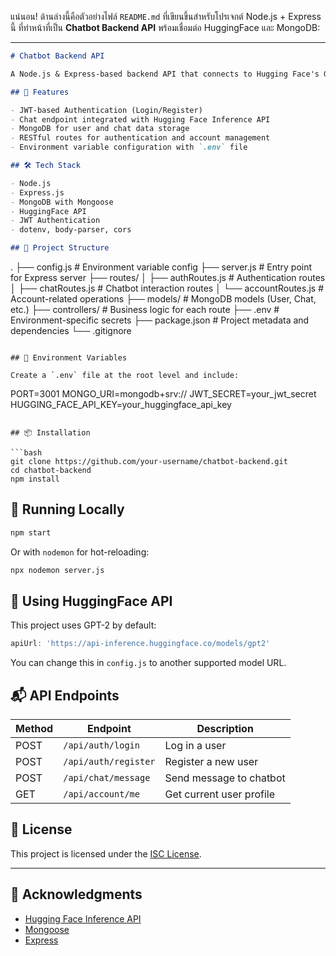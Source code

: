 แน่นอน! ด้านล่างนี้คือตัวอย่างไฟล์ `README.md` ที่เขียนขึ้นสำหรับโปรเจกต์ Node.js + Express นี้ ที่ทำหน้าที่เป็น **Chatbot Backend API** พร้อมเชื่อมต่อ HuggingFace และ MongoDB:

---

```markdown
# Chatbot Backend API

A Node.js & Express-based backend API that connects to Hugging Face's GPT-2 model and MongoDB for chatbot interaction and user management.

## 🚀 Features

- JWT-based Authentication (Login/Register)
- Chat endpoint integrated with Hugging Face Inference API
- MongoDB for user and chat data storage
- RESTful routes for authentication and account management
- Environment variable configuration with `.env` file

## 🛠️ Tech Stack

- Node.js
- Express.js
- MongoDB with Mongoose
- HuggingFace API
- JWT Authentication
- dotenv, body-parser, cors

## 📁 Project Structure

```

.
├── config.js            # Environment variable config
├── server.js            # Entry point for Express server
├── routes/
│   ├── authRoutes.js    # Authentication routes
│   ├── chatRoutes.js    # Chatbot interaction routes
│   └── accountRoutes.js # Account-related operations
├── models/              # MongoDB models (User, Chat, etc.)
├── controllers/         # Business logic for each route
├── .env                 # Environment-specific secrets
├── package.json         # Project metadata and dependencies
└── .gitignore

```

## 🔐 Environment Variables

Create a `.env` file at the root level and include:

```

PORT=3001
MONGO\_URI=mongodb+srv://<your-mongo-uri>
JWT\_SECRET=your\_jwt\_secret
HUGGING\_FACE\_API\_KEY=your\_huggingface\_api\_key

````

## 📦 Installation

```bash
git clone https://github.com/your-username/chatbot-backend.git
cd chatbot-backend
npm install
````

## 🧪 Running Locally

```bash
npm start
```

Or with `nodemon` for hot-reloading:

```bash
npx nodemon server.js
```

## 🧠 Using HuggingFace API

This project uses GPT-2 by default:

```js
apiUrl: 'https://api-inference.huggingface.co/models/gpt2'
```

You can change this in `config.js` to another supported model URL.

## 📬 API Endpoints

| Method | Endpoint             | Description              |
| ------ | -------------------- | ------------------------ |
| POST   | `/api/auth/login`    | Log in a user            |
| POST   | `/api/auth/register` | Register a new user      |
| POST   | `/api/chat/message`  | Send message to chatbot  |
| GET    | `/api/account/me`    | Get current user profile |

## 📄 License

This project is licensed under the [ISC License](LICENSE).

---

## 🙌 Acknowledgments

* [Hugging Face Inference API](https://huggingface.co/inference-api)
* [Mongoose](https://mongoosejs.com/)
* [Express](https://expressjs.com/)

```



